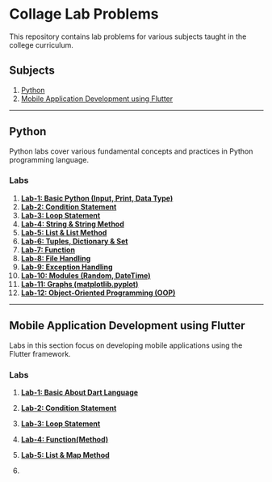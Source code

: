 # Collage Lab Problems

This repository contains lab problems for various subjects taught in the college curriculum.

## Subjects
1. [Python](#python)
2. [Mobile Application Development using Flutter](#mobile-application-development-using-flutter)

---

## Python
Python labs cover various fundamental concepts and practices in Python programming language.

### Labs
1. [**Lab-1: Basic Python (Input, Print, Data Type)**](https://github.com/himanshuparmar21/Sem-4/blob/main/Python/PYP%20Lab-1%20Solution.pdf)
2. [**Lab-2: Condition Statement**](https://github.com/himanshuparmar21/Sem-4/blob/main/Python/PYP%20Lab-2%20Solution.pdf)
3. [**Lab-3: Loop Statement**](https://github.com/himanshuparmar21/Sem-4/blob/main/Python/PYP%20Lab-3%20Solution.pdf)
4. [**Lab-4: String & String Method**](https://github.com/himanshuparmar21/Sem-4/blob/main/Python/PYP%20Lab-4%20Solution.pdf)
5. [**Lab-5: List & List Method**](https://github.com/himanshuparmar21/Sem-4/blob/main/Python/PYP%20Lab-5%20Solution.pdf)
6. [**Lab-6: Tuples, Dictionary & Set**](https://github.com/himanshuparmar21/Sem-4/blob/main/Python/PYP%20Lab-6%20Solution.pdf)
7. [**Lab-7: Function**](https://github.com/himanshuparmar21/Sem-4/blob/main/Python/PYP%20Lab-7%20Solution.pdf)
8. [**Lab-8: File Handling**](https://github.com/himanshuparmar21/Sem-4/blob/main/Python/PYP%20Lab-8%20Solution.pdf)
9. [**Lab-9: Exception Handling**](https://github.com/himanshuparmar21/Sem-4/blob/main/Python/PYP%20Lab-9%20Solution.pdf)
10. [**Lab-10: Modules (Random, DateTime)**](https://github.com/himanshuparmar21/Sem-4/blob/main/Python/PYP%20Lab-10%20Solution.pdf)
11. [**Lab-11: Graphs (matplotlib.pyplot)**](https://github.com/himanshuparmar21/Sem-4/blob/main/Python/PYP%20Lab-11%20Solution.pdf)
12. [**Lab-12: Object-Oriented Programming (OOP)**](https://github.com/himanshuparmar21/Sem-4/blob/main/Python/Python%20Programming%20-%20Lab%20-%2012%20with%20sol.ipynb)

---

## Mobile Application Development using Flutter
Labs in this section focus on developing mobile applications using the Flutter framework.

### Labs
1. [**Lab-1: Basic About Dart Language**](https://github.com/himanshuparmar21/Sem-4/tree/main/Flutter/Lab-1)
2. [**Lab-2: Condition Statement**](https://github.com/himanshuparmar21/Sem-4/tree/main/Flutter/Lab-2)
3. [**Lab-3: Loop Statement**](https://github.com/himanshuparmar21/Sem-4/tree/main/Flutter/Lab-2)
4. [**Lab-4: Function(Method)**](https://github.com/himanshuparmar21/Sem-4/tree/main/Flutter/Lab-2)
5. [**Lab-5: List & Map Method**](https://github.com/himanshuparmar21/Sem-4/tree/main/Flutter/Lab-2)

6. 

